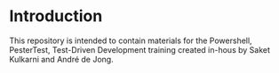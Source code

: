# Introduction 

This repository is intended to contain materials for the Powershell, PesterTest, Test-Driven Development training created in-hous by Saket Kulkarni and André de Jong.